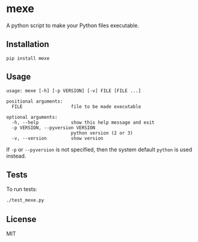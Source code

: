 # mexe

A python script to make your Python files executable.

## Installation

`pip install mexe`

## Usage

```
usage: mexe [-h] [-p VERSION] [-v] FILE [FILE ...]

positional arguments:
  FILE                  file to be made executable

optional arguments:
  -h, --help            show this help message and exit
  -p VERSION, --pyversion VERSION
                        python version (2 or 3)
  -v, --version         show version
```

If `-p` or `--pyversion` is not specified, then the system default `python`
is used instead.

## Tests

To run tests:

```bash
./test_mexe.py
```

## License

MIT